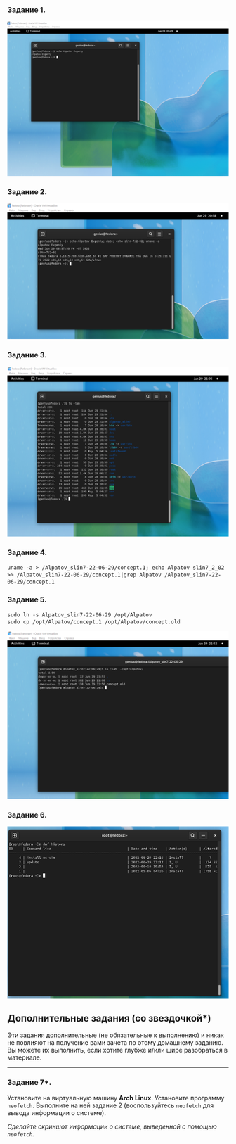 
### Задание 1.

![P1](https://github.com/geniusnsk/netology/blob/main/lesson4_1.png)

### Задание 2.

![P2](https://github.com/geniusnsk/netology/blob/main/lesson4_2.png)

### Задание 3.

![P3](https://github.com/geniusnsk/netology/blob/main/lesson4_3.png)

### Задание 4.

    uname -a > /Alpatov_slin7-22-06-29/concept.1; echo Alpatov slin7_2_02 >> /Alpatov_slin7-22-06-29/concept.1|grep Alpatov /Alpatov_slin7-22-06-29/concept.1


### Задание 5.


    sudo ln -s Alpatov_slin7-22-06-29 /opt/Alpatov
    sudo cp /opt/Alpatov/concept.1 /opt/Alpatov/concept.old
    
![P4](https://github.com/geniusnsk/netology/blob/main/lesson4_4.png)


### Задание 6.

![P5](https://github.com/geniusnsk/netology/blob/main/lesson4_5.png)

## Дополнительные задания (со звездочкой*)
Эти задания дополнительные (не обязательные к выполнению) и никак не повлияют на получение вами зачета по этому домашнему заданию. Вы можете их выполнить, если хотите глубже и/или шире разобраться в материале.

---

### Задание 7*.

Установите на виртуальную машину **Arch Linux**. Установите программу `neofetch`. Выполните на ней задание 2 (воспользуйтесь `neofetch` для вывода информации о системе).

*Сделайте скриншот информации о системе, выведенной с помощью `neofetch`.*
